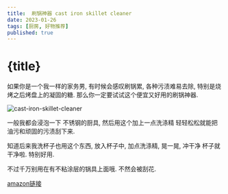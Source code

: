 ```yaml
---
title:  刷锅神器 cast iron skillet cleaner
date: 2023-01-26
tags: [厨房, 好物推荐]
published: true 
---
```


<script>
    import Image from '$lib/components/Image.svelte';
</script>

# {title}

如果你是一个我一样的家务男, 有时候会感叹刷锅累, 各种污渍难易去除, 特别是烧烤之后烤盘上的凝固的糖. 那么你一定要试试这个便宜又好用的刷锅神器.

<Image src="/images/cast-iron-skillet-cleaner.png" alt="cast-iron-skillet-cleaner" />

一般我都会浸泡一下 不锈钢的厨具, 然后用这个加上一点洗涤精 轻轻松松就能把油污和顽固的污渍刮下来.

知道后来我洗杯子也用这个东西, 放入杯子中, 加点洗涤精, 晃一晃, 冲干净 杯子就干净啦. 特别好用.

不过千万别用在有不粘涂层的锅具上面哦. 不然会被刮花.

<a href="https://www.amazon.com/dp/B07QGC4X4Y/">amazon链接</a>
